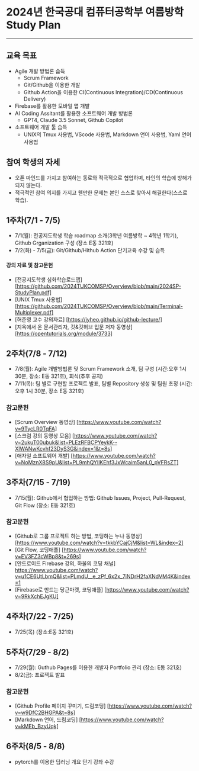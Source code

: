 # 2024년 한국공대 컴퓨터공학부 여름방학 Study Plan
---
## 교육 목표
  * Agile 개발 방법론 습득
    * Scrum Framework
    * Git/Github을 이용한 개발
    * Github Action을 이용한 CI(Continuous Integration)/CD(Continuous Delivery)
  * Firebase를 활용한 모바일 앱 개발
  * AI Coding Assitant를 활용한 소프트웨어 개발 방법론
    * GPT4, Claude 3.5 Sonnet, Github Copilot
  * 소프트웨어 개발 툴 습득
    * UNIX의 Tmux 사용법, VScode 사용법, Markdown 언어 사용법, Yaml 언어 사용법
   
## 참여 학생의 자세
 * 오픈 마인드를 가지고 참여하는 동료와 적극적으로 협업하며, 타인의 학습에 방해가 되지 않는다.
 * 적극적인 참여 의지를 가지고 웬만한 문제는 본인 스스로 찾아서 해결한다(스스로 학습).
      
## 1주차(7/1 - 7/5)
 * 7/1(월): 전공지도학생 학습 roadmap 소개(3학년 여름방학 ~ 4학년 1학기), Github Grganization 구성 (장소 E동 321호)
 * 7/2(화) - 7/5(금): Git/Github/Hithub Action 단기교육 수강 및 습득
   
#### 강의 자료 및 참고문헌
 * [전공지도학생 심화학습로드맵] [https://github.com/2024TUKCOMSP/Overview/blob/main/2024SP-StudyPlan.pdf]
 * [UNIX Tmux 사용법] [https://github.com/2024TUKCOMSP/Overview/blob/main/Terminal-Multiplexer.pdf]
 * [허준영 교수 강의자료] [https://jyheo.github.io/github-lecture/]
 * [지옥에서 온 문서관리자, 깃&깃허브 입문 저자 동영상] [https://opentutorials.org/module/3733]

## 2주차(7/8 - 7/12)
 * 7/8(월): Agile 개발방법론 및 Scrum Framework 소개, 팀 구성 (시간:오후 1시 30분, 장소: E동 321호), 회식(추후 공지)
 * 7/11(목): 팀 별로 구현할 프로젝트 발표, 팀별 Repository 생성 및 팀원 초정 (시간: 오후 1시 30분, 장소 E동 321호)

### 참고문헌
 * [Scrum Overview 동영상] [https://www.youtube.com/watch?v=9TycLR0TqFA]
 * [스크럼 강의 동영상 모음] [https://www.youtube.com/watch?v=2ukuT00ubuk&list=PLEzRFBCPYeykK--XlWANwKcvhf23DyS3G&index=1&t=8s]
 * [애자일 소프트웨어 개발] [https://www.youtube.com/watch?v=NoMznX8S9pU&list=PL9mhQYIlKEhf3JxWcaim5anL0_pVFRsZT]
   
## 3주차(7/15 - 7/19)
 * 7/15(월): Github에서 협업하는 방법: Github Issues, Project, Pull-Request, Git Flow (장소: E동 321호)

### 참고문헌
 * [Github로 그룹 프로젝트 하는 방법, 코딩하는 누나 동영상] [https://www.youtube.com/watch?v=tkkbYCajCjM&list=WL&index=2]
 * [Git Flow, 코딩애플] [https://www.youtube.com/watch?v=EV3FZ3cWBp8&t=269s]
 * [안드로이드 Firebase 강의, 하울의 코딩 채널] https://www.youtube.com/watch?v=u1CE6UtLbmQ&list=PLmdU__e_zPf_6x2x_7iNDrH2faXNdVM4K&index=1
 * [Firebase로 만드는 당근마켓, 코딩애플] [https://www.youtube.com/watch?v=9RkXchEJgKU]
   
## 4주차(7/22 - 7/25)
 * 7/25(목) (장소:E동 321호)

## 5주차(7/29 - 8/2)
 * 7/29(월): Guthub Pages를 이용한 개발자 Portfolio 관리 (장소: E동 321호)
 * 8/2(금): 프로젝트 발표

### 참고문헌
 * [Github Profile 페이지 꾸미기, 드림코딩] [https://www.youtube.com/watch?v=w9DfC2BHGPA&t=8s]
 * [Markdown 언어, 드림코딩] [https://www.youtube.com/watch?v=kMEb_BzyUqk]
   
## 6주차(8/5 - 8/8)
 * pytorch를 이용한 딥러닝 개요 단기 강좌 수강
